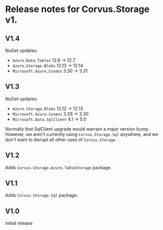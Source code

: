 # Release notes for Corvus.Storage v1.

## V1.4

NuGet updates:

* `Azure.Data.Tables` 12.6 -> 12.7
* `Azure.Storage.Blobs` 12.13 -> 12.14
* `Microsoft.Azure.Cosmos` 3.30 -> 3.31

## V1.3

NuGet updates:

* `Azure.Storage.Blobs` 12.12 -> 12.13
* `Microsoft.Azure.Cosmos` 3.28 -> 3.30
* `Microsoft.Data.SqlClient` 4.1 -> 5.0

Normally that SqlClient upgrade would warrant a major version bump. However, we aren't currently using `Corvus.Storage.Sql` anywhere, and we don't want to disrupt all other uses of `Corvus.Storage`.

## V1.2

Adds `Corvus.Storage.Azure.TableStorage` package.

## V1.1

Adds `Corvus.Storage.Sql` package.

## V1.0

Initial release